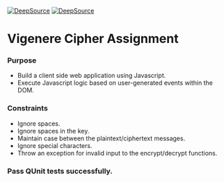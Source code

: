 [![DeepSource](https://deepsource.io/gh/songhachheo/vigenere-cipher.svg/?label=active+issues&show_trend=true&token=qofbq4Lpo9qubkCXZwMuKkLE)](https://deepsource.io/gh/songhachheo/vigenere-cipher/?ref=repository-badge)
[![DeepSource](https://deepsource.io/gh/songhachheo/vigenere-cipher.svg/?label=resolved+issues&show_trend=true&token=qofbq4Lpo9qubkCXZwMuKkLE)](https://deepsource.io/gh/songhachheo/vigenere-cipher/?ref=repository-badge)
# Vigenere Cipher Assignment

### Purpose

- Build a client side web application using Javascript.
- Execute Javascript logic based on user-generated events within the DOM.

### Constraints

- Ignore spaces.
- Ignore spaces in the key.
- Maintain case between the plaintext/ciphertext messages.
- Ignore special characters.
- Throw an exception for invalid input to the encrypt/decrypt functions.

### Pass QUnit tests successfully.
